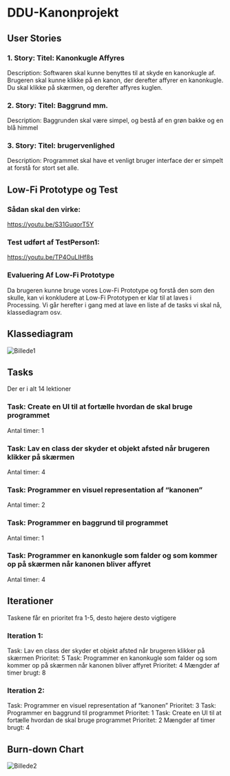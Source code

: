 # DDU-Kanonprojekt
## User Stories
### 1. Story: Titel: Kanonkugle Affyres
Description: Softwaren skal kunne benyttes til at skyde en kanonkugle af. Brugeren skal kunne klikke på en kanon, der derefter affyrer en kanonkugle. Du skal klikke på skærmen, og derefter affyres kuglen. 

### 2. Story: Titel: Baggrund mm.
Description: Baggrunden skal være simpel, og bestå af en grøn bakke og en blå himmel

### 3. Story: Titel: brugervenlighed
Description: Programmet skal have et venligt bruger interface der er simpelt at forstå for stort set alle.

## Low-Fi Prototype og Test
### Sådan skal den virke:
https://youtu.be/S31GuqorT5Y

### Test udført af TestPerson1:
https://youtu.be/TP4OuLIHf8s

### Evaluering Af Low-Fi Prototype
Da brugeren kunne bruge vores Low-Fi Prototype og forstå den som den skulle, kan vi konkludere at Low-Fi Prototypen er klar til at laves i Processing. Vi går herefter i gang med at lave en liste af de tasks vi skal nå, klassediagram osv.

## Klassediagram
![Billede1](https://user-images.githubusercontent.com/69625280/130788197-fe0c200e-a151-4f1c-9e7a-69c76a64bc03.png)

## Tasks
Der er i alt 14 lektioner

### Task: Create en UI til at fortælle hvordan de skal bruge programmet
Antal timer: 1

### Task: Lav en class der skyder et objekt afsted når brugeren klikker på skærmen
Antal timer: 4

### Task: Programmer en visuel representation af “kanonen”
Antal timer: 2

### Task: Programmer en baggrund til programmet
Antal timer: 1

### Task: Programmer en kanonkugle som falder og som kommer op på skærmen når kanonen bliver affyret
Antal timer: 4

## Iterationer
Taskene får en prioritet fra 1-5, desto højere desto vigtigere

### Iteration 1:
Task: Lav en class der skyder et objekt afsted når brugeren klikker på skærmen
Prioritet: 5
Task: Programmer en kanonkugle som falder og som kommer op på skærmen når kanonen bliver affyret
Prioritet: 4
Mængder af timer brugt: 8

### Iteration 2:
Task: Programmer en visuel representation af “kanonen” 
Prioritet: 3
Task: Programmer en baggrund til programmet
Prioritet: 1
Task: Create en UI til at fortælle hvordan de skal bruge programmet
Prioritet: 2
Mængder af timer brugt: 4

## Burn-down Chart
![Billede2](https://user-images.githubusercontent.com/69625280/130815892-68a04302-e43f-45c3-bbfb-7097d842f68d.png)
